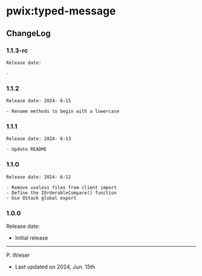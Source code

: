 # pwix:typed-message

## ChangeLog

### 1.1.3-rc

    Release date: 

    - 

### 1.1.2

    Release date: 2024- 6-15

    - Rename methods to begin with a lowercase

### 1.1.1

    Release date: 2024- 6-13

    - Update README

### 1.1.0

    Release date: 2024- 6-12

    - Remove useless files from client import
    - Define the IOrderableCompare() function
    - Use OStack global export

### 1.0.0

Release date:

- Initial release

---
P. Wieser
- Last updated on 2024, Jun. 15th
